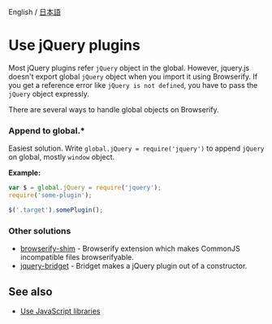 English / [日本語](../help-ja/jquery-plugins.md)

# Use jQuery plugins

Most jQuery plugins refer `jQuery` object in the global.
However, jquery.js doesn't export global `jQuery` object when you import it using Browserify.
If you get a reference error like `jQuery is not defined`, you have to pass the `jQuery` object expressly.

There are several ways to handle global objects on Browserify.

### Append to global.*
Easiest solution.
Write `global.jQuery = require('jquery')` to append `jQuery` on global, mostly `window` object.

**Example:**

```js
var $ = global.jQuery = require('jquery');
require('some-plugin');

$('.target').somePlugin();
```

### Other solutions
- [browserify-shim](https://github.com/thlorenz/browserify-shim) - Browserify extension which makes CommonJS incompatible files browserifyable.
- [jquery-bridget](https://github.com/desandro/jquery-bridget) - Bridget makes a jQuery plugin out of a constructor.

## See also
- [Use JavaScript libraries](js-libraries.md)
